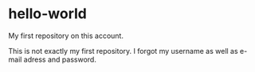 # hello-world
My first repository on this account.

This is not exactly my first repository. I forgot my username as well as e-mail adress and password. 
